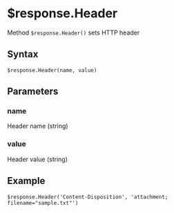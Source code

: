 # $response.Header

Method `$response.Header()` sets HTTP header

## Syntax

```
$response.Header(name, value)
```

## Parameters

### name
Header name (string)

### value
Header value (string)

## Example

```
$response.Header('Content-Disposition', 'attachment; filename="sample.txt"')
```